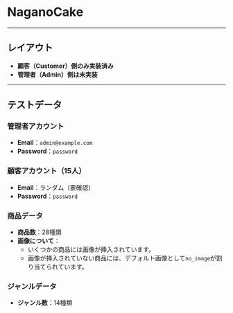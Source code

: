 # NaganoCake
---

## レイアウト
- **顧客（Customer）側のみ実装済み**
- **管理者（Admin）側は未実装**

---

## テストデータ

### 管理者アカウント
- **Email**：`admin@example.com`
- **Password**：`password`

### 顧客アカウント（15人）
- **Email**：ランダム（要確認）
- **Password**：`password`

### 商品データ
- **商品数**：28種類
- **画像について**：
  - いくつかの商品には画像が挿入されています。
  - 画像が挿入されていない商品には、デフォルト画像として`no_image`が割り当てられています。

### ジャンルデータ
- **ジャンル数**：14種類
